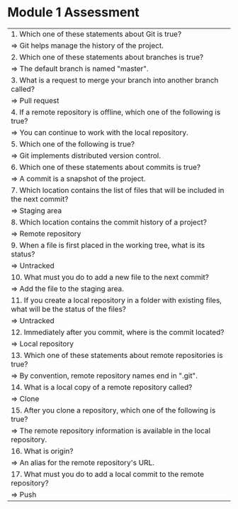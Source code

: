 # Module 1 Assessment

|  |
| ------------- |
| 1. Which one of these statements about Git is true? | 
| => Git helps manage the history of the project. |
| 2. Which one of these statements about branches is true? | 
|  => The default branch is named "master". |
| 3. What is a request to merge your branch into another branch called? |
| => Pull request |
| 4. If a remote repository is offline, which one of the following is true? |
| => You can continue to work with the local repository. |
| 5. Which one of the following is true? |
| => Git implements distributed version control. |
| 6. Which one of these statements about commits is true? |
| => A commit is a snapshot of the project. |
| 7. Which location contains the list of files that will be included in the next commit? |
| => Staging area |
| 8. Which location contains the commit history of a project? |
| => Remote repository |
| 9. When a file is first placed in the working tree, what is its status? |
| => Untracked |
| 10. What must you do to add a new file to the next commit? |
| => Add the file to the staging area. |
| 11. If you create a local repository in a folder with existing files, what will be the status of the files? |
| => Untracked |
| 12. Immediately after you commit, where is the commit located? |
| => Local repository |
| 13. Which one of these statements about remote repositories is true? |
| => By convention, remote repository names end in ".git". |
| 14. What is a local copy of a remote repository called? |
| => Clone |
| 15. After you clone a repository, which one of the following is true? |
| => The remote repository information is available in the local repository. |
| 16. What is origin? |
| => An alias for the remote repository's URL. |
| 17. What must you do to add a local commit to the remote repository? |
| => Push |
